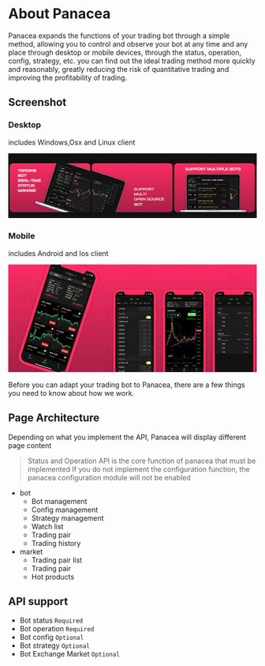 # About Panacea

Panacea expands the functions of your trading bot through a simple method, allowing you to control and observe your bot at any time and any place through desktop or mobile devices, through the status, operation, config, strategy, etc.  you can find out the ideal trading method more quickly and reasonably, greatly reducing the risk of quantitative trading and improving the profitability of trading.

## Screenshot

### Desktop

includes Windows,Osx and Linux client

![Desktop](/images/desktop.jpg)

### Mobile

includes Android and Ios client

![Mobile](/images/screenshot_mobile.jpg)

Before you can adapt your trading bot to Panacea, there are a few things you need to know about how we work.

## Page Architecture

Depending on what you implement the API, Panacea will display different page content

> Status and Operation API is the core function of panacea that must be implemented
> If you do not implement the configuration function, the panacea configuration  module will not be enabled

- bot
  - Bot management
  - Config management
  - Strategy management
  - Watch list
  - Trading pair
  - Trading history
- market
  - Trading pair list
  - Trading pair
  - Hot products

## API support

- Bot status `Required`
- Bot operation `Required`
- Bot config `Optional`
- Bot strategy `Optional`
- Bot Exchange Market `Optional`
